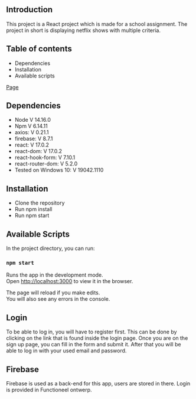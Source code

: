 ## Introduction
This project is a React project which is made for a school assignment. The project in short is displaying netflix shows with multiple criteria.

## Table of contents
* Dependencies
* Installation
* Available scripts

[Page](./src/image/img.png)

## Dependencies
* Node V 14.16.0
* Npm V 6.14.11
* axios: V 0.21.1
* firebase: V 8.7.1
* react: V 17.0.2
* react-dom: V 17.0.2
* react-hook-form: V 7.10.1
* react-router-dom: V 5.2.0
* Tested on Windows 10: V 19042.1110

## Installation
* Clone the repository
* Run npm install
* Run npm start

## Available Scripts

In the project directory, you can run:

### `npm start`

Runs the app in the development mode.<br />
Open [http://localhost:3000](http://localhost:3000) to view it in the browser.

The page will reload if you make edits.<br />
You will also see any errors in the console.

## Login 
To be able to log in, you will have to register first. This can be done by clicking on the link that is found inside the login page. Once you are on the sign up page, you can fill in the form and submit it. After that you will be able to log in with your used email and password. 

## Firebase
Firebase is used as a back-end for this app, users are stored in there.
Login is provided in Functioneel ontwerp.